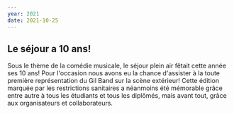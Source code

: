 ```yaml
---
year: 2021
date: 2021-10-25
---
```

## Le séjour a 10 ans!
Sous le thème de la comédie musicale, le séjour plein air fêtait cette année ses 10 ans! Pour l'occasion nous avons eu la chance d'assister à la toute première représentation du Gil Band sur la scène extérieur! Cette édition marquée par les restrictions sanitaires a néanmoins été mémorable grâce entre autre à tous les étudiants et tous les diplômés, mais avant tout, grâce aux organisateurs et collaborateurs.